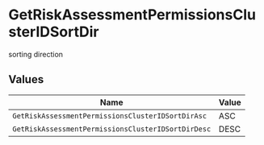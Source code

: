 # GetRiskAssessmentPermissionsClusterIDSortDir

sorting direction


## Values

| Name                                               | Value                                              |
| -------------------------------------------------- | -------------------------------------------------- |
| `GetRiskAssessmentPermissionsClusterIDSortDirAsc`  | ASC                                                |
| `GetRiskAssessmentPermissionsClusterIDSortDirDesc` | DESC                                               |